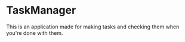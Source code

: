 # TaskManager

This is an application made for making tasks and checking them when you're done with them.
